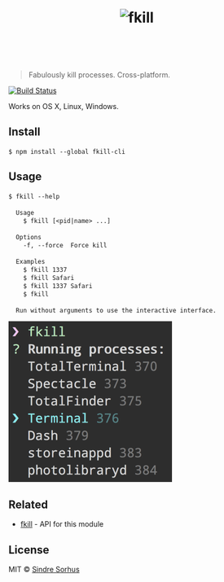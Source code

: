 <h1 align="center">
	<br>
	<img width="360" src="https://rawgit.com/sindresorhus/fkill/master/media/logo.svg" alt="fkill">
	<br>
	<br>
	<br>
</h1>

> Fabulously kill processes. Cross-platform.

[![Build Status](https://travis-ci.org/sindresorhus/fkill-cli.svg?branch=master)](https://travis-ci.org/sindresorhus/fkill-cli)

Works on OS X, Linux, Windows.


## Install

```
$ npm install --global fkill-cli
```


## Usage

```
$ fkill --help

  Usage
    $ fkill [<pid|name> ...]

  Options
    -f, --force  Force kill

  Examples
    $ fkill 1337
    $ fkill Safari
    $ fkill 1337 Safari
    $ fkill

  Run without arguments to use the interactive interface.
```

<img width="321" src="screenshot.png">


## Related

- [fkill](https://github.com/sindresorhus/fkill) - API for this module


## License

MIT © [Sindre Sorhus](http://sindresorhus.com)
